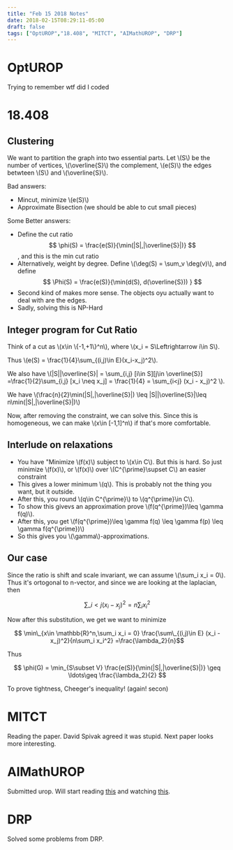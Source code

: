 ```yaml
---
title: "Feb 15 2018 Notes"
date: 2018-02-15T08:29:11-05:00
draft: false
tags: ["OptUROP","18.408", "MITCT", "AIMathUROP", "DRP"]
---
```


# OptUROP

Trying to remember wtf did I coded

# 18.408

## Clustering

We want to partition the graph into two essential parts. Let \\(S\\)
be the number of vertices, \\(\overline{S}\\) the complement, \\(e(S)\\) the edges 
betwteen \\(S\\) and \\(\overline{S}\\).

Bad answers:

* Mincut, minimize \\(e(S)\\)
* Approximate Bisection (we should be able to cut small pieces)

Some Better answers:

* Define the cut ratio $$ \phi(S) = \frac{e(S)}{\min(|S|,|\overline{S}|)} $$,
and this is the min cut ratio
* Alternatively, weight by degree. Define \\(\deg(S) = \sum_v \deg(v)\\),
and define $$ \Phi(S) = \frac{e(S)}{\min(d(S), d(\overline{S})) } $$ 
* Second kind of makes more sense. The objects oyu actually want to deal with are the edges.
* Sadly, solving this is NP-Hard

## Integer program for Cut Ratio

Think of a cut as \\(x\in \\{-1,+1\\}^n\\), where \\(x_i = S\Leftrightarrow i\in S\\).

Thus \\(e(S) = \frac{1}{4}\sum\_{(i,j)\in E}(x_i-x_j)^2\\).

We also have \\(|S||\overline{S}| = \sum\_{i,j} [i\in S][j\in \overline{S}]
=\frac{1}{2}\sum\_{i,j} [x_i \neq x_j] = \frac{1}{4} = \sum\_{i<j} (x_i - x_j)^2 \\).

We have \\(\frac{n}{2}\min(|S|,|\overline{S}|) \leq |S||\overline{S}|\leq n\min(|S|,|\overline{S}|)\\)

Now, after removing the constraint, we can solve this. Since this is homogeneous, we can 
make \\(x\in [-1,1]^n\\) if that's more comfortable.

## Interlude on relaxations

* You have "Minimize \\(f(x)\\) subject to \\(x\in C\\). But this is hard. So just minimize 
\\(f(x)\\), or \\(f(x)\\) over \\(C^{\prime}\supset C\\) an easier constraint
* This gives a lower minimum \\(q\\). This is probably not the thing you want, but it outside.
* After this, you round \\(q\in C^{\prime}\\) to \\(q^{\prime}\in C\\). 
* To show this givevs an approximation prove \\(f(q^{\prime})\leq \gamma f(q)\\).
* After this, you get \\(f(q^{\prime})\leq \gamma f(q) \leq \gamma f(p) \leq \gamma f(q^{\prime})\\)
* So this gives you \\(\gamma\\)-approximations.

## Our case

Since the ratio is shift and scale invariant, we can assume \\(\sum_i x_i = 0\\).
Thus it's ortogonal to n-vector, and since we are looking at the laplacian, then 

$$ \sum\_{i<j} (x_i -x_j)^2 = n\sum_i x_i^2 $$

Now after this substitution, we get we want to minimize

$$ \min\_{x\in \mathbb{R}^n,\sum_i x_i = 0} \frac{\sum\_{(i,j)\in E} (x_i -x_j)^2}{n\sum_i x_i^2} =\frac{\lambda_2}{n}$$

Thus

 $$ \phi(G) = \min_{S\subset V} \frac{e(S)}{\min(|S|,|\overline{S}|)} \geq \ldots\geq \frac{\lambda_2}{2} $$

To prove tightness, Cheeger's inequality! (again! secon)

# MITCT

Reading the paper. David Spivak agreed it was stupid. Next paper looks more interesting.

# AIMathUROP

Submitted urop. Will start reading [this](https://arxiv.org/pdf/1701.06972.pdf)
and watching [this](https://arxiv.org/pdf/1701.06972.pdf).

# DRP

Solved some problems from DRP.